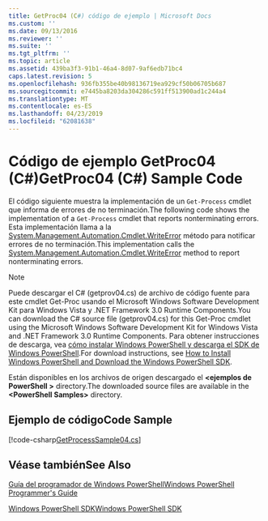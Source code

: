 ```yaml
---
title: GetProc04 (C#) código de ejemplo | Microsoft Docs
ms.custom: ''
ms.date: 09/13/2016
ms.reviewer: ''
ms.suite: ''
ms.tgt_pltfrm: ''
ms.topic: article
ms.assetid: 439ba3f3-91b1-46a4-8d07-9af6edb71bc4
caps.latest.revision: 5
ms.openlocfilehash: 936fb355be40b98136719ea929cf50b06705b687
ms.sourcegitcommit: e7445ba8203da304286c591ff513900ad1c244a4
ms.translationtype: MT
ms.contentlocale: es-ES
ms.lasthandoff: 04/23/2019
ms.locfileid: "62081638"
---
```

# <a name="getproc04-c-sample-code"></a><span data-ttu-id="776e8-102">Código de ejemplo GetProc04 (C#)</span><span class="sxs-lookup"><span data-stu-id="776e8-102">GetProc04 (C#) Sample Code</span></span>

<span data-ttu-id="776e8-103">El código siguiente muestra la implementación de un `Get-Process` cmdlet que informa de errores de no terminación.</span><span class="sxs-lookup"><span data-stu-id="776e8-103">The following code shows the implementation of a `Get-Process` cmdlet that reports nonterminating errors.</span></span> <span data-ttu-id="776e8-104">Esta implementación llama a la [System.Management.Automation.Cmdlet.WriteError](/dotnet/api/System.Management.Automation.Cmdlet.WriteError) método para notificar errores de no terminación.</span><span class="sxs-lookup"><span data-stu-id="776e8-104">This implementation calls the [System.Management.Automation.Cmdlet.WriteError](/dotnet/api/System.Management.Automation.Cmdlet.WriteError) method to report nonterminating errors.</span></span>

> [!NOTE]
> <span data-ttu-id="776e8-105">Puede descargar el C# (getprov04.cs) de archivo de código fuente para este cmdlet Get-Proc usando el Microsoft Windows Software Development Kit para Windows Vista y .NET Framework 3.0 Runtime Components.</span><span class="sxs-lookup"><span data-stu-id="776e8-105">You can download the C# source file (getprov04.cs) for this Get-Proc cmdlet using the Microsoft Windows Software Development Kit for Windows Vista and .NET Framework 3.0 Runtime Components.</span></span> <span data-ttu-id="776e8-106">Para obtener instrucciones de descarga, vea [cómo instalar Windows PowerShell y descarga el SDK de Windows PowerShell](/powershell/developer/installing-the-windows-powershell-sdk).</span><span class="sxs-lookup"><span data-stu-id="776e8-106">For download instructions, see [How to Install Windows PowerShell and Download the Windows PowerShell SDK](/powershell/developer/installing-the-windows-powershell-sdk).</span></span>
>
> <span data-ttu-id="776e8-107">Están disponibles en los archivos de origen descargado el  **\<ejemplos de PowerShell >** directory.</span><span class="sxs-lookup"><span data-stu-id="776e8-107">The downloaded source files are available in the **\<PowerShell Samples>** directory.</span></span>

## <a name="code-sample"></a><span data-ttu-id="776e8-108">Ejemplo de código</span><span class="sxs-lookup"><span data-stu-id="776e8-108">Code Sample</span></span>

[!code-csharp[GetProcessSample04.cs](../../powershell-sdk-samples/SDK-2.0/csharp/GetProcessSample04/GetProcessSample04.cs#L11-L98 "GetProcessSample04.cs")]

## <a name="see-also"></a><span data-ttu-id="776e8-109">Véase también</span><span class="sxs-lookup"><span data-stu-id="776e8-109">See Also</span></span>

[<span data-ttu-id="776e8-110">Guía del programador de Windows PowerShell</span><span class="sxs-lookup"><span data-stu-id="776e8-110">Windows PowerShell Programmer's Guide</span></span>](./windows-powershell-programmer-s-guide.md)

[<span data-ttu-id="776e8-111">Windows PowerShell SDK</span><span class="sxs-lookup"><span data-stu-id="776e8-111">Windows PowerShell SDK</span></span>](../windows-powershell-reference.md)